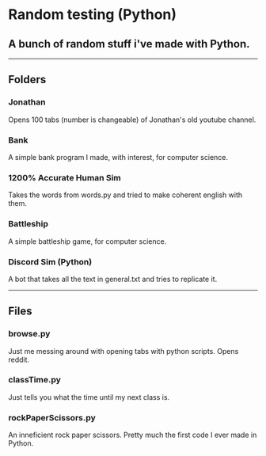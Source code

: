 # Random testing (Python)
## A bunch of random stuff i've made with Python.

---

## Folders

### Jonathan
Opens 100 tabs (number is changeable) of Jonathan's old youtube channel.

### Bank
A simple bank program I made, with interest, for computer science.

### 1200% Accurate Human Sim
Takes the words from words.py and tried to make coherent english with them.

### Battleship
A simple battleship game, for computer science.

### Discord Sim (Python)
A bot that takes all the text in general.txt and tries to replicate it.

---

## Files

### browse.py
Just me messing around with opening tabs with python scripts. Opens reddit.

### classTime.py
Just tells you what the time until my next class is.

### rockPaperScissors.py
An inneficient rock paper scissors. Pretty much the first code I ever made in Python.
